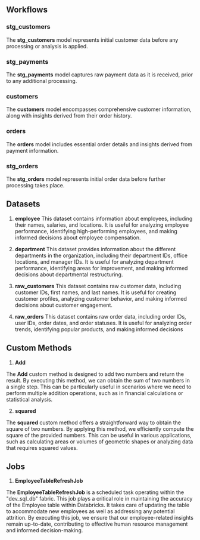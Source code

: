 ## Workflows

### stg_customers

The **stg_customers** model represents initial customer data before any processing or analysis is applied.

### stg_payments

The **stg_payments** model captures raw payment data as it is received, prior to any additional processing.

### customers

The **customers** model encompasses comprehensive customer information, along with insights derived from their order history.

### orders

The **orders** model includes essential order details and insights derived from payment information.

### stg_orders

The **stg_orders** model represents initial order data before further processing takes place.


## Datasets

1. **employee**
This dataset contains information about employees, including their names, salaries, and locations. It is useful for analyzing employee performance, identifying high-performing employees, and making informed decisions about employee compensation.

2. **department**
This dataset provides information about the different departments in the organization, including their department IDs, office locations, and manager IDs. It is useful for analyzing department performance, identifying areas for improvement, and making informed decisions about departmental restructuring.

3. **raw_customers**
This dataset contains raw customer data, including customer IDs, first names, and last names. It is useful for creating customer profiles, analyzing customer behavior, and making informed decisions about customer engagement.

4. **raw_orders**
This dataset contains raw order data, including order IDs, user IDs, order dates, and order statuses. It is useful for analyzing order trends, identifying popular products, and making informed decisions
## Custom Methods

1. **Add**

The **Add** custom method is designed to add two numbers and return the result. By executing this method, we can obtain the sum of two numbers in a single step. This can be particularly useful in scenarios where we need to perform multiple addition operations, such as in financial calculations or statistical analysis.

2. **squared**

The **squared** custom method offers a straightforward way to obtain the square of two numbers. By applying this method, we efficiently compute the square of the provided numbers. This can be useful in various applications, such as calculating areas or volumes of geometric shapes or analyzing data that requires squared values.

## Jobs

1. **EmployeeTableRefreshJob**

The **EmployeeTableRefreshJob** is a scheduled task operating within the "dev_sql_db" fabric. This job plays a critical role in maintaining the accuracy of the Employee table within Databricks. It takes care of updating the table to accommodate new employees as well as addressing any potential attrition. By executing this job, we ensure that our employee-related insights remain up-to-date, contributing to effective human resource management and informed decision-making.
